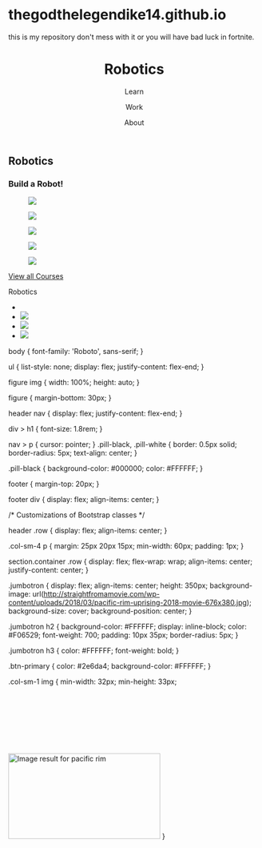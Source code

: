 # thegodthelegendike14.github.io
this is my repository don't mess with it or you will have bad luck in fortnite. 
 <html>
  <head>
    <title>Robotics</title>
    <link href='https://fonts.googleapis.com/css?family=Roboto:700,300' rel='stylesheet' type='text/css'>
    <link rel="stylesheet" href="https://maxcdn.bootstrapcdn.com/bootstrap/3.3.6/css/bootstrap.min.css"/>
    <link rel="stylesheet" type="text/css" href="style.css"/> 

  </head>
  <body>
   <header class="container">

<div class="row"> 
<h1 class="col-sm-8">Robotics</h1>
<nav class="col-sm-4">
<p class="pill-white">Learn</p>
<p class="pill-black">Work</p>
<p>About</p>

</nav>
</div>
</header>

<section class="jumbotron">
<div class="container"> 
<div class="row text-center">
<h2>Robotics</h2>
<h3>Build a Robot!</h3>
 </div>
  </div>
</section>

<section>
<div class="row">
<figure class="col-sm-4"><img src="https://encrypted-tbn0.gstatic.com/images?q=tbn:ANd9GcQDMKuFViwiox6K3eJP_J6Skr_vpBTZljls0pbUeFN4WR-8EHlZlw"/></figure>
<figure class="col-sm-4"><img src="https://athleticlab.com/wp-content/uploads/2017/05/team.jpg" /></figure>
<figure class="col-sm-4"><img src="https://comps.canstockphoto.com/sponsor-eps-vector_csp44289188.jpg" /></figure>
</div>
<div class="row">
<figure class="col-sm-4"><img src="https://encrypted-tbn0.gstatic.com/images?q=tbn:ANd9GcQs02XfrUgwTro_ohNUbzD7zcXVFNtiBSrgbpjwD_uB-NeeJY9J4g" /></figure>
<figure class="col-sm-4"><img src="https://www.hendersonhospital.com/sites/default/files/thumbnails/image/contactus.jpg" /></figure>

</div>
</section>

<div class="row text-center">
<a class="btn btn-primary" href="#">View all Courses</a>

<footer class="container">
<div class="row">
<p class="col-sm-4">Robotics</p>
<ul class="col-sm-8 text-right">
<li class="col-sm-1"> <img src="">
</li>
<li class="col-sm-1"><img src="https://s3.amazonaws.com/codecademy-content/projects/make-a-website/lesson-4/twitter-grey.svg">
</li>
<li class="col-sm-1"><img src="https://s3.amazonaws.com/codecademy-content/projects/make-a-website/lesson-4/instagram-grey.svg">
</li>
<li class="col-sm-1"><img src="https://s3.amazonaws.com/codecademy-content/projects/make-a-website/lesson-4/medium-grey.svg"></li>
</footer>
  </body>



body {
  font-family: 'Roboto', sans-serif;
}

ul {
  list-style: none;
  display: flex;
  justify-content: flex-end;
}

figure img {
  width: 100%;
  height: auto;
}

figure {
  margin-bottom: 30px;
}

header nav {
  display: flex;
  justify-content: flex-end;
}

div > h1 {
  font-size: 1.8rem;
}

nav > p {
  cursor: pointer;
}
.pill-black, .pill-white {
  border: 0.5px solid;
  border-radius: 5px;
  text-align: center;
}

.pill-black {
  background-color: #000000;
  color: #FFFFFF;
}

footer {
  margin-top: 20px;
}

footer div {
  display: flex;
  align-items: center;
}

/* Customizations of Bootstrap classes */

header .row {
  display: flex;
  align-items: center;
}

.col-sm-4 p {
  margin: 25px 20px 15px;
  min-width: 60px;
  padding: 1px;
}

section.container .row {
  display: flex;
  flex-wrap: wrap;
  align-items: center;
  justify-content: center;
}

.jumbotron {
  display: flex;
  align-items: center;
  height: 350px;
  background-image: url(http://straightfromamovie.com/wp-content/uploads/2018/03/pacific-rim-uprising-2018-movie-676x380.jpg);
  background-size: cover;
  background-position: center;
}

.jumbotron h2 {
  background-color: #FFFFFF;
  display: inline-block;
  color: #F06529;
  font-weight: 700;
  padding: 10px 35px;
  border-radius: 5px;
}

.jumbotron h3 {
  color: #FFFFFF;
  font-weight: bold;
}

.btn-primary {
  color: #2e6da4;
  background-color: #FFFFFF;
}

.col-sm-1 img {
  min-width: 32px;
  min-height: 33px;

<img class="irc_mi" src="http://straightfromamovie.com/wp-content/uploads/2018/03/pacific-rim-uprising-2018-movie-676x380.jpg" alt="Image result for pacific rim" onload="typeof google==='object'&amp;&amp;google.aft&amp;&amp;google.aft(this)" width="304" height="171" style="margin-top: 121px;">
}

